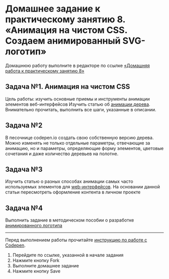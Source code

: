 # Домашнее задание к практическому занятию 8. «Анимация на чистом CSS. Создаем анимированный SVG-логотип»
Домашнюю работу выполните в редакторе по ссылке [«Домашняя работа к практическому занятию 8»](https://github.com/Irina-64/web-programming-homeworks/tree/main/animation)

## Задача №1. Анимация на чистом CSS 
Цель работы: изучить основные приемы и инструменты анимации элементов веб-интерфейсов
Изучить статью об [анимации дерева](https://htmlacademy.ru/blog/html/pure-css-tree). 
Внимательно прочитать, выполнить все шаги, указанные в описании. 

## Задача №2
В песочнице codepen.io создать свою собственную версию дерева. Можно изменять не только отдельные параметры, отвечающие за анимацию, но и параметры, определяющие форму элементов, цветовые сочетания и даже количество деревьев на полотне.

## Задача №3
Изучить статью о разных способах анимации самых часто используемых элементов для [web-интерфейсов](https://htmlacademy.ru/blog/soft/codepen-animation). На основании данной статьи пересмотреть оформление контента в личном проекте

## Задача №4
Выполнить задание в методическом пособии о разработке [анимированного логотипа](https://github.com/Irina-64/web-programming-homeworks/blob/main/animation/%D0%BF%D1%808.%20%D0%90%D0%BD%D0%B8%D0%BC%D0%B0%D1%86%D0%B8%D1%8F%20%D0%BD%D0%B0%20%D1%87%D0%B8%D1%81%D1%82%D0%BE%D0%BC%20CSS.pdf)

---
Перед выполнением работы прочитайте [инструкцию по работе с Codepen](https://github.com/netology-code/guides/blob/master/codepen/).
1. Перейдите по ссылке, указанной в начале задания
2. Нажмите кнопку Fork
3. Выполните домашнее задание
4. Нажмите кнопку Save
